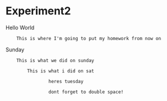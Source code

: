 # Experiment2

Hello World

        This is where I'm going to put my homework from now on

Sunday

        This is what we did on sunday

            This is what i did on sat

                    heres tuesday

                    dont forget to double space!